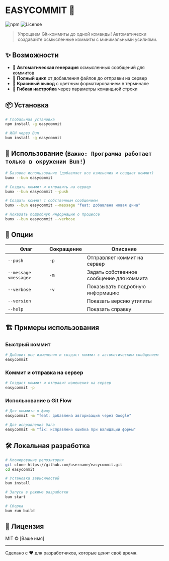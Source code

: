 # EASYCOMMIT 🚀

![npm](https://img.shields.io/npm/v/@nntdgrss/easycommit)
![License](https://img.shields.io/npm/l/@nntdgrss/easycommit)

> Упрощаем Git-коммиты до одной команды! Автоматически создавайте осмысленные коммиты с минимальными усилиями.

## ✨ Возможности

- 🎲 **Автоматическая генерация** осмысленных сообщений для коммитов
- 🔄 **Полный цикл** от добавления файлов до отправки на сервер
- 🌈 **Красивый вывод** с цветным форматированием в терминале
- 🔧 **Гибкая настройка** через параметры командной строки

## 📦 Установка

```bash
# Глобальная установка
npm install -g easycommit

# ИЛИ через Bun
bun install -g easycommit
```

## 🚀 Использование (`Важно: Программа работает только в окружении Bun!`)

```bash
# Базовое использование (добавляет все изменения и создает коммит)
bunx --bun easycommit

# Создать коммит и отправить на сервер
bunx --bun easycommit --push

# Создать коммит с собственным сообщением
bunx --bun easycommit --message "feat: добавлена новая фича"

# Показать подробную информацию о процессе
bunx --bun easycommit --verbose
```

## 🔧 Опции

| Флаг                  | Сокращение | Описание                                 |
| --------------------- | ---------- | ---------------------------------------- |
| `--push`              | `-p`       | Отправляет коммит на сервер              |
| `--message <message>` | `-m`       | Задать собственное сообщение для коммита |
| `--verbose`           | `-v`       | Показывать подробную информацию          |
| `--version`           |            | Показать версию утилиты                  |
| `--help`              |            | Показать справку                         |

## 🏗️ Примеры использования

### Быстрый коммит

```bash
# Добавит все изменения и создаст коммит с автоматическим сообщением
easycommit
```

### Коммит и отправка на сервер

```bash
# Создаст коммит и отправит изменения на сервер
easycommit -p
```

### Использование в Git Flow

```bash
# Для коммита в фичу
easycommit -m "feat: добавлена авторизация через Google"

# Для исправления бага
easycommit -m "fix: исправлена ошибка при валидации формы"
```

## 🛠️ Локальная разработка

```bash
# Клонирование репозитория
git clone https://github.com/username/easycommit.git
cd easycommit

# Установка зависимостей
bun install

# Запуск в режиме разработки
bun start

# Сборка
bun run build
```

## 📝 Лицензия

MIT © [Ваше имя]

---

Сделано с ❤️ для разработчиков, которые ценят своё время.
